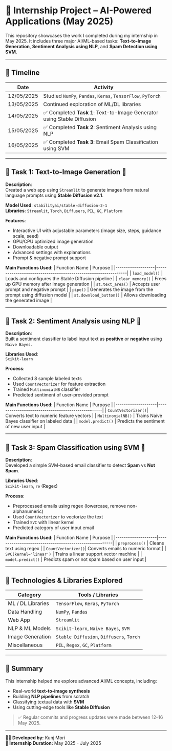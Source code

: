 # 🧠 Internship Project – AI-Powered Applications (May 2025)

This repository showcases the work I completed during my internship in May 2025. It includes three major AI/ML-based tasks: **Text-to-Image Generation**, **Sentiment Analysis using NLP**, and **Spam Detection using SVM**.

---

## 📅 Timeline

| Date        | Activity                                                                 |
|-------------|--------------------------------------------------------------------------|
| 12/05/2025  | Studied `NumPy`, `Pandas`, `Keras`, `TensorFlow`, `PyTorch`              |
| 13/05/2025  | Continued exploration of ML/DL libraries                                 |
| 14/05/2025  | ✅ Completed **Task 1**: Text-to-Image Generator using Stable Diffusion  |
| 15/05/2025  | ✅ Completed **Task 2**: Sentiment Analysis using NLP                    |
| 16/05/2025  | ✅ Completed **Task 3**: Email Spam Classification using SVM             |

---

## 🔧 Task 1: Text-to-Image Generation 🎨

**Description**:  
Created a web app using `Streamlit` to generate images from natural language prompts using **Stable Diffusion v2.1**.

**Model Used**: `stabilityai/stable-diffusion-2-1`  
**Libraries**: `Streamlit`, `Torch`, `Diffusers`, `PIL`, `GC`, `Platform`

**Features**:
- Interactive UI with adjustable parameters (image size, steps, guidance scale, seed)
- GPU/CPU optimized image generation
- Downloadable output
- Advanced settings with explanations
- Prompt & negative prompt support

**Main Functions Used**:
| Function Name     | Purpose                                                        |
|-------------------|----------------------------------------------------------------|
| `load_model()`    | Loads and configures the Stable Diffusion pipeline             |
| `clear_memory()`  | Frees up GPU memory after image generation                     |
| `st.text_area()`  | Accepts user prompt and negative prompt                        |
| `pipe()`          | Generates the image from the prompt using diffusion model      |
| `st.download_button()` | Allows downloading the generated image                    |

---

## 💬 Task 2: Sentiment Analysis using NLP 🧾

**Description**:  
Built a sentiment classifier to label input text as **positive** or **negative** using `Naive Bayes`.

**Libraries Used**:  
`Scikit-learn`

**Process**:
- Collected 8 sample labeled texts
- Used `CountVectorizer` for feature extraction
- Trained `MultinomialNB` classifier
- Predicted sentiment of user-provided prompt

**Main Functions Used**:
| Function Name      | Purpose                                           |
|--------------------|---------------------------------------------------|
| `CountVectorizer()`| Converts text to numeric feature vectors          |
| `MultinomialNB()`  | Trains Naive Bayes classifier on labeled data     |
| `model.predict()`  | Predicts the sentiment of new user input          |

---

## 📧 Task 3: Spam Classification using SVM 🚫

**Description**:  
Developed a simple SVM-based email classifier to detect **Spam** vs **Not Spam**.

**Libraries Used**:  
`Scikit-learn`, `re` (Regex)

**Process**:
- Preprocessed emails using regex (lowercase, remove non-alphanumeric)
- Used `CountVectorizer` to vectorize the text
- Trained `SVC` with linear kernel
- Predicted category of user input email

**Main Functions Used**:
| Function Name      | Purpose                                                |
|--------------------|--------------------------------------------------------|
| `preprocess()`     | Cleans text using regex                                |
| `CountVectorizer()`| Converts emails to numeric format                      |
| `SVC(kernel='linear')` | Trains a linear support vector machine            |
| `model.predict()`  | Predicts spam or not spam based on user input          |

---

## 📌 Technologies & Libraries Explored

| Category             | Tools / Libraries                                |
|----------------------|--------------------------------------------------|
| ML / DL Libraries    | `TensorFlow`, `Keras`, `PyTorch`                 |
| Data Handling        | `NumPy`, `Pandas`                                |
| Web App              | `Streamlit`                                      |
| NLP & ML Models      | `Scikit-learn`, `Naive Bayes`, `SVM`             |
| Image Generation     | `Stable Diffusion`, `Diffusers`, `Torch`         |
| Miscellaneous        | `PIL`, `Regex`, `GC`, `Platform`                 |

---

## 🚀 Summary

This internship helped me explore advanced AI/ML concepts, including:
- Real-world **text-to-image synthesis**
- Building **NLP pipelines** from scratch
- Classifying textual data with **SVM**
- Using cutting-edge tools like **Stable Diffusion**

> ✅ Regular commits and progress updates were made between 12–16 May 2025.

---

**👨‍💻 Developed by:** Kunj Mori  
**📅 Internship Duration:** May 2025 - July 2025
